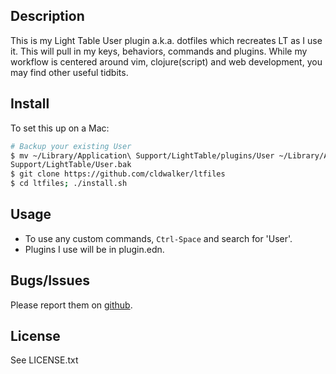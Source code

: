 ## Description

This is my Light Table User plugin a.k.a. dotfiles which recreates LT as I use it. This will pull in my keys,
behaviors, commands and plugins.  While my workflow is centered around vim, clojure(script) and web
development, you may find other useful tidbits.

## Install

To set this up on a Mac:

```sh
# Backup your existing User
$ mv ~/Library/Application\ Support/LightTable/plugins/User ~/Library/Application\
Support/LightTable/User.bak
$ git clone https://github.com/cldwalker/ltfiles
$ cd ltfiles; ./install.sh
```

## Usage

* To use any custom commands, `Ctrl-Space` and search for 'User'.
* Plugins I use will be in plugin.edn.

## Bugs/Issues

Please report them on [github](https://github.com/cldwalker/ltfiles).

## License
See LICENSE.txt
